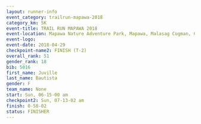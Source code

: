 ```yaml
---
layout: runner-info 
event_category: trailrun-mapawa-2018 
category_km: 5K 
event-title: TRAIL RUN MAPAWA 2018 
event-location: Mapawa Nature Adventure Park, Mapawa, Malasag Cugman, Cagayan de Oro Philippines 
event-logo: 
event-date: 2018-04-29 
checkpoint-name2: FINISH (T-2) 
overall_rank: 51
gender_rank: 18
bib: 5016
first_name: Juville
last_name: Bautista
gender: F
team_name: None
start: Sun, 06-15-00 am
checkpoint2: Sun, 07-13-02 am
finish: 0-58-02
status: FINISHER
---
```

